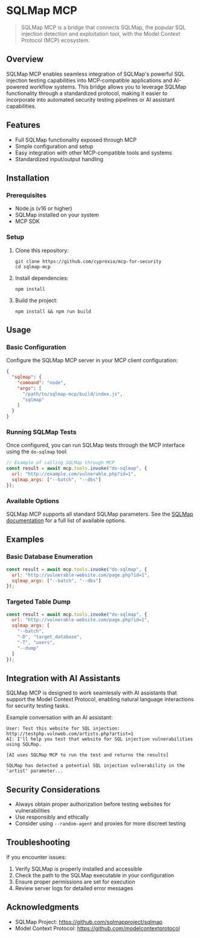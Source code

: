 # SQLMap MCP

> SQLMap MCP is a bridge that connects SQLMap, the popular SQL injection detection and exploitation tool, with the Model Context Protocol (MCP) ecosystem.

## Overview

SQLMap MCP enables seamless integration of SQLMap's powerful SQL injection testing capabilities into MCP-compatible applications and AI-powered workflow systems. This bridge allows you to leverage SQLMap functionality through a standardized protocol, making it easier to incorporate into automated security testing pipelines or AI assistant capabilities.

## Features

- Full SQLMap functionality exposed through MCP
- Simple configuration and setup
- Easy integration with other MCP-compatible tools and systems
- Standardized input/output handling

## Installation

### Prerequisites

- Node.js (v16 or higher)
- SQLMap installed on your system
- MCP SDK

### Setup

1. Clone this repository:
   ```
   git clone https://github.com/cyproxio/mcp-for-security
   cd sqlmap-mcp
   ```

2. Install dependencies:
   ```
   npm install
   ```

3. Build the project:
   ```
   npm install && npm run build
   ```

## Usage

### Basic Configuration

Configure the SQLMap MCP server in your MCP client configuration:

```json
{
  "sqlmap": {
    "command": "node",
    "args": [
      "/path/to/sqlmap-mcp/build/index.js",
      "sqlmap"
    ]
  }
}
```

### Running SQLMap Tests

Once configured, you can run SQLMap tests through the MCP interface using the `do-sqlmap` tool:

```javascript
// Example of calling SQLMap through MCP
const result = await mcp.tools.invoke("do-sqlmap", {
  url: "http://example.com/vulnerable.php?id=1",
  sqlmap_args: ["--batch", "--dbs"]
});
```

### Available Options

SQLMap MCP supports all standard SQLMap parameters.
See the [SQLMap documentation](https://github.com/sqlmapproject/sqlmap/wiki/Usage) for a full list of available options.

## Examples

### Basic Database Enumeration

```javascript
const result = await mcp.tools.invoke("do-sqlmap", {
  url: "http://vulnerable-website.com/page.php?id=1",
  sqlmap_args: ["--batch", "--dbs"]
});
```

### Targeted Table Dump

```javascript
const result = await mcp.tools.invoke("do-sqlmap", {
  url: "http://vulnerable-website.com/page.php?id=1",
  sqlmap_args: [
    "--batch",
    "-D", "target_database",
    "-T", "users",
    "--dump"
  ]
});
```

## Integration with AI Assistants

SQLMap MCP is designed to work seamlessly with AI assistants that support the Model Context Protocol, enabling natural language interactions for security testing tasks.

Example conversation with an AI assistant:

```
User: Test this website for SQL injection: http://testphp.vulnweb.com/artists.php?artist=1
AI: I'll help you test that website for SQL injection vulnerabilities using SQLMap.

[AI uses SQLMap MCP to run the test and returns the results]

SQLMap has detected a potential SQL injection vulnerability in the 'artist' parameter...
```

## Security Considerations

- Always obtain proper authorization before testing websites for vulnerabilities
- Use responsibly and ethically
- Consider using `--random-agent` and proxies for more discreet testing

## Troubleshooting

If you encounter issues:

1. Verify SQLMap is properly installed and accessible
2. Check the path to the SQLMap executable in your configuration
3. Ensure proper permissions are set for execution
4. Review server logs for detailed error messages

## Acknowledgments

- SQLMap Project: https://github.com/sqlmapproject/sqlmap
- Model Context Protocol: https://github.com/modelcontextprotocol